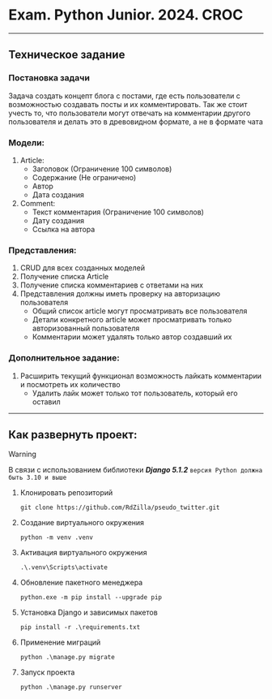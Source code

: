 # Exam. Python Junior. 2024. CROC

---

## Техническое задание
### Постановка задачи

Задача создать концепт блога с постами, где есть пользователи с возможностью создавать посты и их комментировать.
Так же стоит учесть то, что пользователи могут отвечать на комментарии другого пользователя и делать это в древовидном
формате, а не в формате чата

### Модели:

1. Article:
    * Заголовок (Ограничение 100 символов)
    * Содержание (Не ограничено)
    * Автор
    * Дата создания
2. Comment:
    * Текст комментария (Ограничение 100 символов)
    * Дату создания
    * Ссылка на автора

### Представления:

1. CRUD для всех созданных моделей
2. Получение списка Article
3. Получение списка комментариев с ответами на них
4. Представления должны иметь проверку на авторизацию пользователя
    * Общий список article могут просматривать все пользователя
    * Детали конкретного article может просматривать только авторизованный пользователя
    * Комментарии может удалять только автор создавший их

### Дополнительное задание:

1. Расширить текущий функционал возможность лайкать комментарии и посмотреть их количество
    * Удалить лайк может только тот пользователь, который его оставил

---

## Как развернуть проект:

> [!WARNING]
> В связи с использованием библиотеки **_Django 5.1.2_** `версия Python должна быть 3.10 и выше`

1. Клонировать репозиторий
   ```shell 
   git clone https://github.com/RdZilla/pseudo_twitter.git
   ```

2. Создание виртуального окружения
   ```shell
   python -m venv .venv
   ```
3. Активация виртуального окружения
   ```shell
   .\.venv\Scripts\activate
   ```
4. Обновление пакетного менеджера
   ```shell
   python.exe -m pip install --upgrade pip
   ```
5. Установка Django и зависимых пакетов
   ```shell
   pip install -r .\requirements.txt
   ```
6. Применение миграций
   ``` shell
   python .\manage.py migrate
   ```
7. Запуск проекта
    ```shell
    python .\manage.py runserver
    ```
